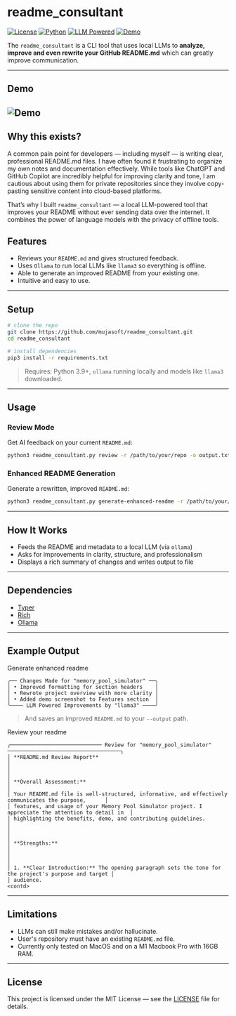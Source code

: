 # readme_consultant

[![License](https://img.shields.io/badge/license-MIT-green.svg)](LICENSE)
[![Python](https://img.shields.io/badge/Python-3.9+-blue.svg)](https://www.python.org/)
[![LLM Powered](https://img.shields.io/badge/LLM-Ollama%20%2B%20Typer-informational)](https://ollama.ai)
[![Demo](https://img.shields.io/badge/demo-available-blueviolet)](#🎬-demo)


The `readme_consultant` is a CLI tool that uses local LLMs to **analyze, improve and even rewrite your GitHub README.md** which can greatly improve communication.

---

## Demo

![Demo](demo.gif)
---

## Why this exists?
A common pain point for developers — including myself — is writing clear, professional README.md files. I have often found it frustrating to organize my own notes and documentation effectively. While tools like ChatGPT and GitHub Copilot are incredibly helpful for improving clarity and tone, I am cautious about using them for private repositories since they involve copy-pasting sensitive content into cloud-based platforms.

That’s why I built `readme_consultant` — a local LLM-powered tool that improves your README without ever sending data over the internet. It combines the power of language models with the privacy of offline tools.


## Features

- Reviews your `README.md` and gives structured feedback.
- Uses `Ollama` to run local LLMs like `llama3` so everything is offline.
- Able to generate an improved README from your existing one.
- Intuitive and easy to use.

---

## Setup

```bash
# clone the repo
git clone https://github.com/mujasoft/readme_consultant.git
cd readme_consultant

# install dependencies
pip3 install -r requirements.txt
```

> Requires: Python 3.9+, `ollama` running locally and models like `llama3` downloaded.

---

## Usage

### Review Mode

Get AI feedback on your current `README.md`:

```bash
python3 readme_consultant.py review -r /path/to/your/repo -o output.txt
```

### Enhanced README Generation

Generate a rewritten, improved `README.md`:

```bash
python3 readme_consultant.py generate-enhanced-readme -r /path/to/your/repo -o output_readme.md
```

---

## How It Works

- Feeds the README and metadata to a local LLM (via `ollama`)
- Asks for improvements in clarity, structure, and professionalism
- Displays a rich summary of changes and writes output to file

---

## Dependencies

- [Typer](https://typer.tiangolo.com/)
- [Rich](https://github.com/Textualize/rich)
- [Ollama](https://ollama.ai/)

---

## Example Output

Generate enhanced readme
```text
╭── Changes Made for "memory_pool_simulator" ──╮
│ • Improved formatting for section headers    │
│ • Rewrote project overview with more clarity │
│ • Added demo screenshot to Features section  │
╰──── LLM Powered Improvements by "llama3" ────╯

```

> And saves an improved `README.md` to your `--output` path.

Review your readme
```text
╭───────────────────────────── Review for "memory_pool_simulator" ────────────────────────────────────╮
│ **README.md Review Report**                                                                         │
│                                                                                                     │
│ **Overall Assessment:**                                                                             │
│ Your README.md file is well-structured, informative, and effectively communicates the purpose,      │
│ features, and usage of your Memory Pool Simulator project. I appreciate the attention to detail in  │
│ highlighting the benefits, demo, and contributing guidelines.                                       │
│                                                                                                     │
│ **Strengths:**                                                                                      │
│                                                                                                     │
│ 1. **Clear Introduction:** The opening paragraph sets the tone for the project's purpose and target │
│ audience.
<contd>
```
---
## Limitations
- LLMs can still make mistakes and/or hallucinate.
- User's repository must have an existing `README.md` file.
- Currently only tested on MacOS and on a M1 Macbook Pro with 16GB RAM.

---
## License

This project is licensed under the MIT License — see the [LICENSE](LICENSE) file for details.


